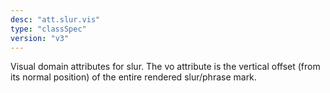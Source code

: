 ```yaml
---
desc: "att.slur.vis"
type: "classSpec"
version: "v3"
---
```


Visual domain attributes for slur. The vo attribute is the vertical offset (from its
normal position) of the entire rendered slur/phrase mark.